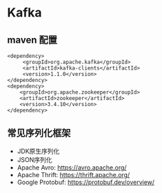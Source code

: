 # Kafka

## maven 配置

```
<dependency>
     <groupId>org.apache.kafka</groupId>
     <artifactId>kafka-clients</artifactId>
     <version>1.1.0</version>
</dependency>
<dependency>
    <groupId>org.apache.zookeeper</groupId>
    <artifactId>zookeeper</artifactId>
    <version>3.4.10</version>
</dependency>
   ```

## 常见序列化框架
- JDK原生序列化
- JSON序列化
- Apache Avro: <https://avro.apache.org/>
- Apache Thrift: <https://thrift.apache.org/>
- Google Protobuf: <https://protobuf.dev/overview/>

